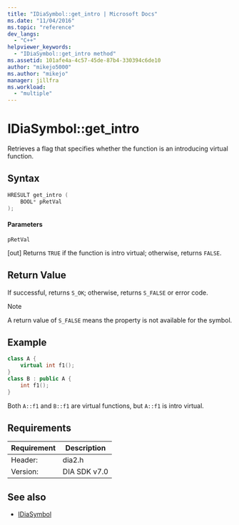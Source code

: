 ```yaml
---
title: "IDiaSymbol::get_intro | Microsoft Docs"
ms.date: "11/04/2016"
ms.topic: "reference"
dev_langs:
  - "C++"
helpviewer_keywords:
  - "IDiaSymbol::get_intro method"
ms.assetid: 101afe4a-4c57-45de-87b4-330394c6de10
author: "mikejo5000"
ms.author: "mikejo"
manager: jillfra
ms.workload:
  - "multiple"
---
```

# IDiaSymbol::get_intro
Retrieves a flag that specifies whether the function is an introducing virtual function.

## Syntax

```C++
HRESULT get_intro ( 
    BOOL* pRetVal
);
```

#### Parameters
`pRetVal`

[out] Returns `TRUE` if the function is intro virtual; otherwise, returns `FALSE`.

## Return Value
If successful, returns `S_OK`; otherwise, returns `S_FALSE` or error code.

> [!NOTE]
> A return value of `S_FALSE` means the property is not available for the symbol.

## Example

```C++
class A {
    virtual int f1();
}
class B : public A {
    int f1();
}
```

Both `A::f1` and `B::f1` are virtual functions, but `A::f1` is intro virtual.

## Requirements

|Requirement|Description|
|-----------------|-----------------|
|Header:|dia2.h|
|Version:|DIA SDK v7.0|

## See also
- [IDiaSymbol](../../debugger/debug-interface-access/idiasymbol.md)
